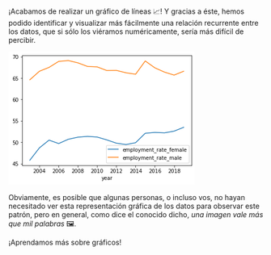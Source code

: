 ¡Acabamos de realizar un gráfico de líneas :chart_with_upwards_trend:! Y gracias a éste, hemos podido identificar y visualizar más fácilmente una relación recurrente entre los datos, que si sólo los viéramos numéricamente, sería más difícil de percibir.

<img src="https://raw.githubusercontent.com/MumukiProject/mumuki-guia-python3-agrupaciones-y-graficaciones/master/assets/employment_gender_plot_line_1663774442784.png" alt="employment_gender_plot_line_1663774442784.png" width="auto" height="auto">


Obviamente, es posible que algunas personas, o incluso vos, no hayan necesitado ver esta representación gráfica de los datos para observar este patrón, pero en general, como dice el conocido dicho, _una imagen vale más que mil palabras_ 🖼️.

¡Aprendamos más sobre gráficos!
